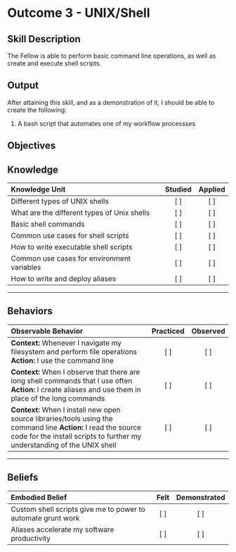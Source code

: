 # Outcome 3 - UNIX/Shell

**Skill Description**
----------
The Fellow is able to perform basic command line operations, as well as create and execute shell scripts.

**Output**
----------
After attaining this skill, and as a demonstration of it, I should be able to create the following:

1. A bash script that automates one of my workflow processses


**Objectives**
----------

## **Knowledge**


| Knowledge Unit   |      Studied      | Applied |
|:-------------|:------------------:|:--------:|
| Different types of UNIX shells | [ ] | [ ]  |
| What are the different types of Unix shells | [ ] | [ ] |
| Basic shell commands | [ ] | [ ] |
| Common use cases for shell scripts | [ ] | [ ] |
| How to write executable shell scripts | [ ] | [ ] |
| Common use cases for environment variables | [ ] | [ ] |
| How to write and deploy aliases | [ ] | [ ] |


----------


## **Behaviors**

| Observable Behavior   |      Practiced      | Observed |
|:-------------|:------------------:|:--------:|
| **Context:** Whenever I navigate my filesystem and perform file operations **Action:** I use the command line | [ ] | [ ]  |
| **Context:** When I observe that there are long shell commands that I use often **Action:** I create aliases and use them in place of the long commands |   [ ]   |   [ ] |
| **Context:** When I install new open source libraries/tools using the command line  **Action:** I read the source code for the install scripts to further my understanding of the UNIX shell |   [ ]   |   [ ] |

----------


## **Beliefs**

| Embodied Belief   |      Felt      | Demonstrated |
|:-------------|:------------------:|:--------:|
| Custom shell scripts give me to power to automate grunt work | [ ] | [ ]  |
| Aliases accelerate my software productivity |   [ ]   |   [ ] |

